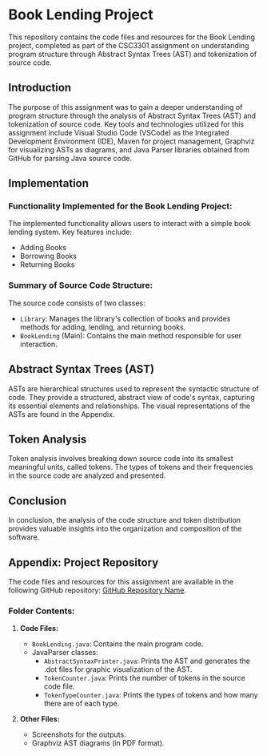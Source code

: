 # Book Lending Project

This repository contains the code files and resources for the Book Lending project, completed as part of the CSC3301 assignment on understanding program structure through Abstract Syntax Trees (AST) and tokenization of source code.

## Introduction

The purpose of this assignment was to gain a deeper understanding of program structure through the analysis of Abstract Syntax Trees (AST) and tokenization of source code. Key tools and technologies utilized for this assignment include Visual Studio Code (VSCode) as the Integrated Development Environment (IDE), Maven for project management, Graphviz for visualizing ASTs as diagrams, and Java Parser libraries obtained from GitHub for parsing Java source code.

## Implementation

### Functionality Implemented for the Book Lending Project:

The implemented functionality allows users to interact with a simple book lending system. Key features include:

- Adding Books
- Borrowing Books
- Returning Books

### Summary of Source Code Structure:

The source code consists of two classes:

- `Library`: Manages the library's collection of books and provides methods for adding, lending, and returning books.
- `BookLending` (Main): Contains the main method responsible for user interaction.

## Abstract Syntax Trees (AST)

ASTs are hierarchical structures used to represent the syntactic structure of code. They provide a structured, abstract view of code's syntax, capturing its essential elements and relationships. The visual representations of the ASTs are found in the Appendix.

## Token Analysis

Token analysis involves breaking down source code into its smallest meaningful units, called tokens. The types of tokens and their frequencies in the source code are analyzed and presented.

## Conclusion

In conclusion, the analysis of the code structure and token distribution provides valuable insights into the organization and composition of the software.

## Appendix: Project Repository

The code files and resources for this assignment are available in the following GitHub repository: [GitHub Repository Name](link_to_repository).

### Folder Contents:


1. **Code Files:** 
   - `BookLending.java`: Contains the main program code.
   - JavaParser classes:
     - `AbstractSyntaxPrinter.java`: Prints the AST and generates the .dot files for graphic visualization of the AST.
     - `TokenCounter.java`: Prints the number of tokens in the source code file.
     - `TokenTypeCounter.java`: Prints the types of tokens and how many there are of each type.

2. **Other Files:** 
   - Screenshots for the outputs.
   - Graphviz AST diagrams (in PDF format).
